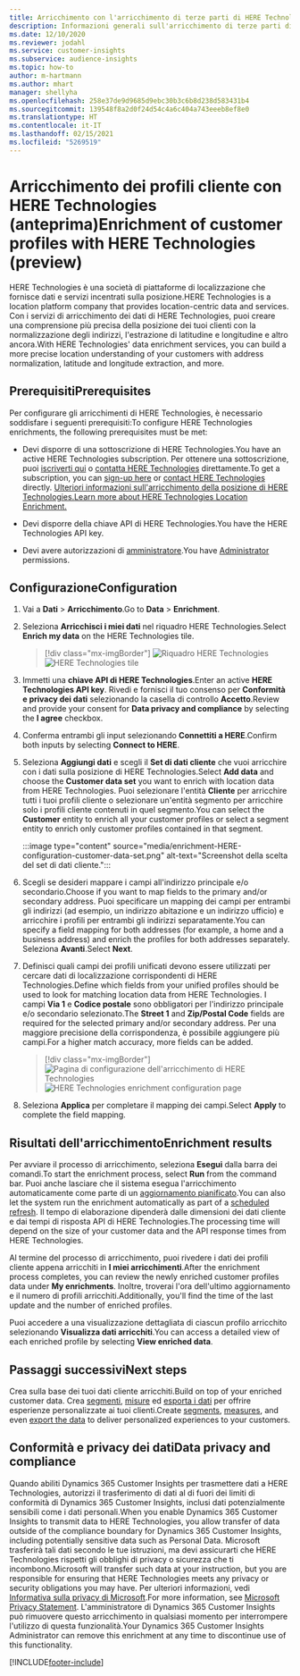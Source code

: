 ```yaml
---
title: Arricchimento con l'arricchimento di terze parti di HERE Technologies
description: Informazioni generali sull'arricchimento di terze parti di HERE Technologies.
ms.date: 12/10/2020
ms.reviewer: jodahl
ms.service: customer-insights
ms.subservice: audience-insights
ms.topic: how-to
author: m-hartmann
ms.author: mhart
manager: shellyha
ms.openlocfilehash: 258e37de9d9685d9ebc30b3c6b8d238d583431b4
ms.sourcegitcommit: 139548f8a2d0f24d54c4a6c404a743eeeb8ef8e0
ms.translationtype: HT
ms.contentlocale: it-IT
ms.lasthandoff: 02/15/2021
ms.locfileid: "5269519"
---
```

# <a name="enrichment-of-customer-profiles-with-here-technologies-preview"></a><span data-ttu-id="a6a65-103">Arricchimento dei profili cliente con HERE Technologies (anteprima)</span><span class="sxs-lookup"><span data-stu-id="a6a65-103">Enrichment of customer profiles with HERE Technologies (preview)</span></span>

<span data-ttu-id="a6a65-104">HERE Technologies è una società di piattaforme di localizzazione che fornisce dati e servizi incentrati sulla posizione.</span><span class="sxs-lookup"><span data-stu-id="a6a65-104">HERE Technologies is a location platform company that provides location-centric data and services.</span></span> <span data-ttu-id="a6a65-105">Con i servizi di arricchimento dei dati di HERE Technologies, puoi creare una comprensione più precisa della posizione dei tuoi clienti con la normalizzazione degli indirizzi, l'estrazione di latitudine e longitudine e altro ancora.</span><span class="sxs-lookup"><span data-stu-id="a6a65-105">With HERE Technologies' data enrichment services, you can build a more precise location understanding of your customers with address normalization, latitude and longitude extraction, and more.</span></span>

## <a name="prerequisites"></a><span data-ttu-id="a6a65-106">Prerequisiti</span><span class="sxs-lookup"><span data-stu-id="a6a65-106">Prerequisites</span></span>

<span data-ttu-id="a6a65-107">Per configurare gli arricchimenti di HERE Technologies, è necessario soddisfare i seguenti prerequisiti:</span><span class="sxs-lookup"><span data-stu-id="a6a65-107">To configure HERE Technologies enrichments, the following prerequisites must be met:</span></span>

- <span data-ttu-id="a6a65-108">Devi disporre di una sottoscrizione di HERE Technologies.</span><span class="sxs-lookup"><span data-stu-id="a6a65-108">You have an active HERE Technologies subscription.</span></span> <span data-ttu-id="a6a65-109">Per ottenere una sottoscrizione, puoi [iscriverti qui](https://developer.here.com/sign-up?utm_medium=referral&utm_source=Microsoft-Dynamics-CI&create=Freemium-Basic) o [contatta HERE Technologies](https://developer.here.com/help?utm_medium=referral&utm_source=Microsoft-Dynamics-CI#how-can-we-help-you) direttamente.</span><span class="sxs-lookup"><span data-stu-id="a6a65-109">To get a subscription, you can [sign-up here](https://developer.here.com/sign-up?utm_medium=referral&utm_source=Microsoft-Dynamics-CI&create=Freemium-Basic) or [contact HERE Technologies](https://developer.here.com/help?utm_medium=referral&utm_source=Microsoft-Dynamics-CI#how-can-we-help-you) directly.</span></span> [<span data-ttu-id="a6a65-110">Ulteriori informazioni sull'arricchimento della posizione di HERE Technologies.</span><span class="sxs-lookup"><span data-stu-id="a6a65-110">Learn more about HERE Technologies Location Enrichment.</span></span>](https://developer.here.com/location-enrichment?cid=Dev-MicrosoftDynamics-DB-0-Dev-&utm_source=MicrosoftDynamics&utm_medium=referral&utm_campaign=Online_Dev_ReferralMicrosoft)

- <span data-ttu-id="a6a65-111">Devi disporre della chiave API di HERE Technologies.</span><span class="sxs-lookup"><span data-stu-id="a6a65-111">You have the HERE Technologies API key.</span></span>

- <span data-ttu-id="a6a65-112">Devi avere autorizzazioni di [amministratore](permissions.md#administrator).</span><span class="sxs-lookup"><span data-stu-id="a6a65-112">You have [Administrator](permissions.md#administrator) permissions.</span></span>

## <a name="configuration"></a><span data-ttu-id="a6a65-113">Configurazione</span><span class="sxs-lookup"><span data-stu-id="a6a65-113">Configuration</span></span>

1. <span data-ttu-id="a6a65-114">Vai a **Dati** > **Arricchimento**.</span><span class="sxs-lookup"><span data-stu-id="a6a65-114">Go to **Data** > **Enrichment**.</span></span>

1. <span data-ttu-id="a6a65-115">Seleziona **Arricchisci i miei dati** nel riquadro HERE Technologies.</span><span class="sxs-lookup"><span data-stu-id="a6a65-115">Select **Enrich my data** on the HERE Technologies tile.</span></span>

   > [!div class="mx-imgBorder"]
   > <span data-ttu-id="a6a65-116">![Riquadro HERE Technologies](media/HERE-tile.png "Riquadro HERE Technologies")</span><span class="sxs-lookup"><span data-stu-id="a6a65-116">![HERE Technologies tile](media/HERE-tile.png "HERE Technologies tile")</span></span>

1. <span data-ttu-id="a6a65-117">Immetti una **chiave API di HERE Technologies**.</span><span class="sxs-lookup"><span data-stu-id="a6a65-117">Enter an active **HERE Technologies API key**.</span></span> <span data-ttu-id="a6a65-118">Rivedi e fornisci il tuo consenso per **Conformità e privacy dei dati** selezionando la casella di controllo **Accetto**.</span><span class="sxs-lookup"><span data-stu-id="a6a65-118">Review and provide your consent for **Data privacy and compliance** by selecting the **I agree** checkbox.</span></span> 

1. <span data-ttu-id="a6a65-119">Conferma entrambi gli input selezionando **Connettiti a HERE**.</span><span class="sxs-lookup"><span data-stu-id="a6a65-119">Confirm both inputs by selecting **Connect to HERE**.</span></span>

1.  <span data-ttu-id="a6a65-120">Seleziona **Aggiungi dati** e scegli il **Set di dati cliente** che vuoi arricchire con i dati sulla posizione di HERE Technologies.</span><span class="sxs-lookup"><span data-stu-id="a6a65-120">Select **Add data** and choose the **Customer data set** you want to enrich with location data from HERE Technologies.</span></span> <span data-ttu-id="a6a65-121">Puoi selezionare l'entità **Cliente** per arricchire tutti i tuoi profili cliente o selezionare un'entità segmento per arricchire solo i profili cliente contenuti in quel segmento.</span><span class="sxs-lookup"><span data-stu-id="a6a65-121">You can select the **Customer** entity to enrich all your customer profiles or select a segment entity to enrich only customer profiles contained in that segment.</span></span>

    :::image type="content" source="media/enrichment-HERE-configuration-customer-data-set.png" alt-text="Screenshot della scelta del set di dati cliente.":::

1. <span data-ttu-id="a6a65-123">Scegli se desideri mappare i campi all'indirizzo principale e/o secondario.</span><span class="sxs-lookup"><span data-stu-id="a6a65-123">Choose if you want to map fields to the primary and/or secondary address.</span></span> <span data-ttu-id="a6a65-124">Puoi specificare un mapping dei campi per entrambi gli indirizzi (ad esempio, un indirizzo abitazione e un indirizzo ufficio) e arricchire i profili per entrambi gli indirizzi separatamente.</span><span class="sxs-lookup"><span data-stu-id="a6a65-124">You can specify a field mapping for both addresses (for example, a home and a business address) and enrich the profiles for both addresses separately.</span></span> <span data-ttu-id="a6a65-125">Seleziona **Avanti**.</span><span class="sxs-lookup"><span data-stu-id="a6a65-125">Select **Next**.</span></span>

1. <span data-ttu-id="a6a65-126">Definisci quali campi dei profili unificati devono essere utilizzati per cercare dati di localizzazione corrispondenti di HERE Technologies.</span><span class="sxs-lookup"><span data-stu-id="a6a65-126">Define which fields from your unified profiles should be used to look for matching location data from HERE Technologies.</span></span> <span data-ttu-id="a6a65-127">I campi **Via 1** e **Codice postale** sono obbligatori per l'indirizzo principale e/o secondario selezionato.</span><span class="sxs-lookup"><span data-stu-id="a6a65-127">The **Street 1** and **Zip/Postal Code** fields are required for the selected primary and/or secondary address.</span></span> <span data-ttu-id="a6a65-128">Per una maggiore precisione della corrispondenza, è possibile aggiungere più campi.</span><span class="sxs-lookup"><span data-stu-id="a6a65-128">For a higher match accuracy, more fields can be added.</span></span>

   > [!div class="mx-imgBorder"]
   > <span data-ttu-id="a6a65-129">![Pagina di configurazione dell'arricchimento di HERE Technologies](media/enrichment-HERE-configuration.png "Pagina di configurazione dell'arricchimento di HERE Technologies")</span><span class="sxs-lookup"><span data-stu-id="a6a65-129">![HERE Technologies enrichment configuration page](media/enrichment-HERE-configuration.png "HERE Technologies enrichment configuration page")</span></span>

1. <span data-ttu-id="a6a65-130">Seleziona **Applica** per completare il mapping dei campi.</span><span class="sxs-lookup"><span data-stu-id="a6a65-130">Select **Apply** to complete the field mapping.</span></span>

## <a name="enrichment-results"></a><span data-ttu-id="a6a65-131">Risultati dell'arricchimento</span><span class="sxs-lookup"><span data-stu-id="a6a65-131">Enrichment results</span></span>

<span data-ttu-id="a6a65-132">Per avviare il processo di arricchimento, seleziona **Esegui** dalla barra dei comandi.</span><span class="sxs-lookup"><span data-stu-id="a6a65-132">To start the enrichment process, select **Run** from the command bar.</span></span> <span data-ttu-id="a6a65-133">Puoi anche lasciare che il sistema esegua l'arricchimento automaticamente come parte di un [aggiornamento pianificato](system.md#schedule-tab).</span><span class="sxs-lookup"><span data-stu-id="a6a65-133">You can also let the system run the enrichment automatically as part of a [scheduled refresh](system.md#schedule-tab).</span></span> <span data-ttu-id="a6a65-134">Il tempo di elaborazione dipenderà dalle dimensioni dei dati cliente e dai tempi di risposta API di HERE Technologies.</span><span class="sxs-lookup"><span data-stu-id="a6a65-134">The processing time will depend on the size of your customer data and the API response times from HERE Technologies.</span></span>

<span data-ttu-id="a6a65-135">Al termine del processo di arricchimento, puoi rivedere i dati dei profili cliente appena arricchiti in **I miei arricchimenti**.</span><span class="sxs-lookup"><span data-stu-id="a6a65-135">After the enrichment process completes, you can review the newly enriched customer profiles data under **My enrichments**.</span></span> <span data-ttu-id="a6a65-136">Inoltre, troverai l'ora dell'ultimo aggiornamento e il numero di profili arricchiti.</span><span class="sxs-lookup"><span data-stu-id="a6a65-136">Additionally, you'll find the time of the last update and the number of enriched profiles.</span></span>

<span data-ttu-id="a6a65-137">Puoi accedere a una visualizzazione dettagliata di ciascun profilo arricchito selezionando **Visualizza dati arricchiti**.</span><span class="sxs-lookup"><span data-stu-id="a6a65-137">You can access a detailed view of each enriched profile by selecting **View enriched data**.</span></span>

## <a name="next-steps"></a><span data-ttu-id="a6a65-138">Passaggi successivi</span><span class="sxs-lookup"><span data-stu-id="a6a65-138">Next steps</span></span>

<span data-ttu-id="a6a65-139">Crea sulla base dei tuoi dati cliente arricchiti.</span><span class="sxs-lookup"><span data-stu-id="a6a65-139">Build on top of your enriched customer data.</span></span> <span data-ttu-id="a6a65-140">Crea [segmenti](segments.md), [misure](measures.md) ed [esporta i dati](export-destinations.md) per offrire esperienze personalizzate ai tuoi clienti.</span><span class="sxs-lookup"><span data-stu-id="a6a65-140">Create [segments](segments.md), [measures](measures.md), and even [export the data](export-destinations.md) to deliver personalized experiences to your customers.</span></span>

## <a name="data-privacy-and-compliance"></a><span data-ttu-id="a6a65-141">Conformità e privacy dei dati</span><span class="sxs-lookup"><span data-stu-id="a6a65-141">Data privacy and compliance</span></span>

<span data-ttu-id="a6a65-142">Quando abiliti Dynamics 365 Customer Insights per trasmettere dati a HERE Technologies, autorizzi il trasferimento di dati al di fuori dei limiti di conformità di Dynamics 365 Customer Insights, inclusi dati potenzialmente sensibili come i dati personali.</span><span class="sxs-lookup"><span data-stu-id="a6a65-142">When you enable Dynamics 365 Customer Insights to transmit data to HERE Technologies, you allow transfer of data outside of the compliance boundary for Dynamics 365 Customer Insights, including potentially sensitive data such as Personal Data.</span></span> <span data-ttu-id="a6a65-143">Microsoft trasferirà tali dati secondo le tue istruzioni, ma devi assicurarti che HERE Technologies rispetti gli obblighi di privacy o sicurezza che ti incombono.</span><span class="sxs-lookup"><span data-stu-id="a6a65-143">Microsoft will transfer such data at your instruction, but you are responsible for ensuring that HERE Technologies meets any privacy or security obligations you may have.</span></span> <span data-ttu-id="a6a65-144">Per ulteriori informazioni, vedi [Informativa sulla privacy di Microsoft](https://go.microsoft.com/fwlink/?linkid=396732).</span><span class="sxs-lookup"><span data-stu-id="a6a65-144">For more information, see [Microsoft Privacy Statement](https://go.microsoft.com/fwlink/?linkid=396732).</span></span>
<span data-ttu-id="a6a65-145">L'amministratore di Dynamics 365 Customer Insights può rimuovere questo arricchimento in qualsiasi momento per interrompere l'utilizzo di questa funzionalità.</span><span class="sxs-lookup"><span data-stu-id="a6a65-145">Your Dynamics 365 Customer Insights Administrator can remove this enrichment at any time to discontinue use of this functionality.</span></span>


[!INCLUDE[footer-include](../includes/footer-banner.md)]